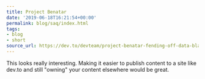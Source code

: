 ```yaml
---
title: Project Benatar
date: '2019-06-18T16:21:54+00:00'
permalink: blog/saq/index.html
tags:
- blog
- short
source_url: https://dev.to/devteam/project-benatar-fending-off-data-black-holes-499g
---
```


This looks really interesting. Making it easier to publish content to a site like dev.to and still "owning" your content elsewhere would be great.
